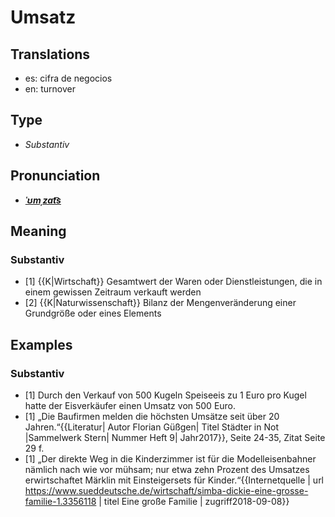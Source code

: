 # Umsatz
## Translations
- es: cifra de negocios
- en: turnover
## Type
- _Substantiv_
## Pronunciation
- **_[ˈʊmˌzat͡s](https://commons.wikimedia.org/wiki/File:De-Umsatz.ogg)_**
## Meaning
### Substantiv
- [1] {{K|Wirtschaft}} Gesamtwert der Waren oder Dienstleistungen, die in einem gewissen Zeitraum verkauft werden
- [2] {{K|Naturwissenschaft}} Bilanz der Mengenveränderung einer Grundgröße oder eines Elements
## Examples
### Substantiv
- [1] Durch den Verkauf von 500 Kugeln Speiseeis zu 1 Euro pro Kugel hatte der Eisverkäufer einen Umsatz von 500 Euro.
- [1] „Die Baufirmen melden die höchsten Umsätze seit über 20 Jahren.“<ref>{{Literatur| Autor Florian Güßgen| Titel Städter in Not |Sammelwerk Stern| Nummer Heft 9| Jahr2017}}, Seite 24-35, Zitat Seite 29&nbsp;f.</ref>
- [1] „Der direkte Weg in die Kinderzimmer ist für die Modelleisenbahner nämlich nach wie vor mühsam; nur etwa zehn Prozent des Umsatzes erwirtschaftet Märklin mit Einsteigersets für Kinder.“<ref>{{Internetquelle | url https://www.sueddeutsche.de/wirtschaft/simba-dickie-eine-grosse-familie-1.3356118 | titel Eine große Familie | zugriff2018-09-08}}</ref>
